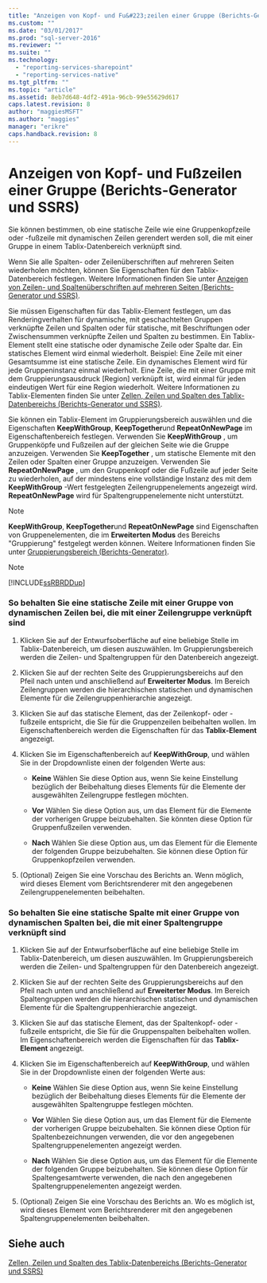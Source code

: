 ```yaml
---
title: "Anzeigen von Kopf- und Fu&#223;zeilen einer Gruppe (Berichts-Generator und SSRS) | Microsoft Docs"
ms.custom: ""
ms.date: "03/01/2017"
ms.prod: "sql-server-2016"
ms.reviewer: ""
ms.suite: ""
ms.technology: 
  - "reporting-services-sharepoint"
  - "reporting-services-native"
ms.tgt_pltfrm: ""
ms.topic: "article"
ms.assetid: 8eb7d648-4df2-491a-96cb-99e55629d617
caps.latest.revision: 8
author: "maggiesMSFT"
ms.author: "maggies"
manager: "erikre"
caps.handback.revision: 8
---
```

# Anzeigen von Kopf- und Fu&#223;zeilen einer Gruppe (Berichts-Generator und SSRS)
  Sie können bestimmen, ob eine statische Zeile wie eine Gruppenkopfzeile oder -fußzeile mit dynamischen Zeilen gerendert werden soll, die mit einer Gruppe in einem Tablix-Datenbereich verknüpft sind.  
  
 Wenn Sie alle Spalten- oder Zeilenüberschriften auf mehreren Seiten wiederholen möchten, können Sie Eigenschaften für den Tablix-Datenbereich festlegen. Weitere Informationen finden Sie unter [Anzeigen von Zeilen- und Spaltenüberschriften auf mehreren Seiten (Berichts-Generator und SSRS)](https://msdn.microsoft.com/library/dd207045.aspx).  
  
 Sie müssen Eigenschaften für das Tablix-Element festlegen, um das Renderingverhalten für dynamische, mit geschachtelten Gruppen verknüpfte Zeilen und Spalten oder für statische, mit Beschriftungen oder Zwischensummen verknüpfte Zeilen und Spalten zu bestimmen. Ein Tablix-Element stellt eine statische oder dynamische Zeile oder Spalte dar. Ein statisches Element wird einmal wiederholt. Beispiel: Eine Zeile mit einer Gesamtsumme ist eine statische Zeile. Ein dynamisches Element wird für jede Gruppeninstanz einmal wiederholt. Eine Zeile, die mit einer Gruppe mit dem Gruppierungsausdruck [Region] verknüpft ist, wird einmal für jeden eindeutigen Wert für eine Region wiederholt. Weitere Informationen zu Tablix-Elementen finden Sie unter [Zellen, Zeilen und Spalten des Tablix-Datenbereichs &#40;Berichts-Generator und SSRS&#41;](../../reporting-services/report-design/tablix-data-region-cells-rows-and-columns-report-builder-and-ssrs.md).  
  
 Sie können ein Tablix-Element im Gruppierungsbereich auswählen und die Eigenschaften **KeepWithGroup**, **KeepTogether**und **RepeatOnNewPage** im Eigenschaftenbereich festlegen. Verwenden Sie **KeepWithGroup** , um Gruppenköpfe und Fußzeilen auf der gleichen Seite wie die Gruppe anzuzeigen. Verwenden Sie **KeepTogether** , um statische Elemente mit den Zeilen oder Spalten einer Gruppe anzuzeigen. Verwenden Sie **RepeatOnNewPage** , um den Gruppenkopf oder die Fußzeile auf jeder Seite zu wiederholen, auf der mindestens eine vollständige Instanz des mit dem **KeepWithGroup** -Wert festgelegten Zeilengruppenelements angezeigt wird. **RepeatOnNewPage** wird für Spaltengruppenelemente nicht unterstützt.  
  
> [!NOTE]  
>  **KeepWithGroup**, **KeepTogether**und **RepeatOnNewPage** sind Eigenschaften von Gruppenelementen, die im **Erweiterten Modus** des Bereichs "Gruppierung" festgelegt werden können. Weitere Informationen finden Sie unter [Gruppierungsbereich &#40;Berichts-Generator&#41;](../../reporting-services/report-design/grouping-pane-report-builder.md).  
  
> [!NOTE]  
>  [!INCLUDE[ssRBRDDup](../../includes/ssrbrddup-md.md)]  
  
### So behalten Sie eine statische Zeile mit einer Gruppe von dynamischen Zeilen bei, die mit einer Zeilengruppe verknüpft sind  
  
1.  Klicken Sie auf der Entwurfsoberfläche auf eine beliebige Stelle im Tablix-Datenbereich, um diesen auszuwählen. Im Gruppierungsbereich werden die Zeilen- und Spaltengruppen für den Datenbereich angezeigt.  
  
2.  Klicken Sie auf der rechten Seite des Gruppierungsbereichs auf den Pfeil nach unten und anschließend auf **Erweiterter Modus**. Im Bereich Zeilengruppen werden die hierarchischen statischen und dynamischen Elemente für die Zeilengruppenhierarchie angezeigt.  
  
3.  Klicken Sie auf das statische Element, das der Zeilenkopf- oder -fußzeile entspricht, die Sie für die Gruppenzeilen beibehalten wollen. Im Eigenschaftenbereich werden die Eigenschaften für das **Tablix-Element** angezeigt.  
  
4.  Klicken Sie im Eigenschaftenbereich auf **KeepWithGroup**, und wählen Sie in der Dropdownliste einen der folgenden Werte aus:  
  
    -   **Keine** Wählen Sie diese Option aus, wenn Sie keine Einstellung bezüglich der Beibehaltung dieses Elements für die Elemente der ausgewählten Zeilengruppe festlegen möchten.  
  
    -   **Vor** Wählen Sie diese Option aus, um das Element für die Elemente der vorherigen Gruppe beizubehalten. Sie könnten diese Option für Gruppenfußzeilen verwenden.  
  
    -   **Nach** Wählen Sie diese Option aus, um das Element für die Elemente der folgenden Gruppe beizubehalten. Sie können diese Option für Gruppenkopfzeilen verwenden.  
  
5.  (Optional) Zeigen Sie eine Vorschau des Berichts an. Wenn möglich, wird dieses Element vom Berichtsrenderer mit den angegebenen Zeilengruppenelementen beibehalten.  
  
### So behalten Sie eine statische Spalte mit einer Gruppe von dynamischen Spalten bei, die mit einer Spaltengruppe verknüpft sind  
  
1.  Klicken Sie auf der Entwurfsoberfläche auf eine beliebige Stelle im Tablix-Datenbereich, um diesen auszuwählen. Im Gruppierungsbereich werden die Zeilen- und Spaltengruppen für den Datenbereich angezeigt.  
  
2.  Klicken Sie auf der rechten Seite des Gruppierungsbereichs auf den Pfeil nach unten und anschließend auf **Erweiterter Modus**. Im Bereich Spaltengruppen werden die hierarchischen statischen und dynamischen Elemente für die Spaltengruppenhierarchie angezeigt.  
  
3.  Klicken Sie auf das statische Element, das der Spaltenkopf- oder -fußzeile entspricht, die Sie für die Gruppenspalten beibehalten wollen. Im Eigenschaftenbereich werden die Eigenschaften für das **Tablix-Element** angezeigt.  
  
4.  Klicken Sie im Eigenschaftenbereich auf **KeepWithGroup**, und wählen Sie in der Dropdownliste einen der folgenden Werte aus:  
  
    -   **Keine** Wählen Sie diese Option aus, wenn Sie keine Einstellung bezüglich der Beibehaltung dieses Elements für die Elemente der ausgewählten Spaltengruppe festlegen möchten.  
  
    -   **Vor** Wählen Sie diese Option aus, um das Element für die Elemente der vorherigen Gruppe beizubehalten. Sie können diese Option für Spaltenbezeichnungen verwenden, die vor den angegebenen Spaltengruppenelementen angezeigt werden.  
  
    -   **Nach** Wählen Sie diese Option aus, um das Element für die Elemente der folgenden Gruppe beizubehalten. Sie können diese Option für Spaltengesamtwerte verwenden, die nach den angegebenen Spaltengruppenelementen angezeigt werden.  
  
5.  (Optional) Zeigen Sie eine Vorschau des Berichts an. Wo es möglich ist, wird dieses Element vom Berichtsrenderer mit den angegebenen Spaltengruppenelementen beibehalten.  
  
## Siehe auch  
 [Zellen, Zeilen und Spalten des Tablix-Datenbereichs (Berichts-Generator und SSRS)](https://msdn.microsoft.com/library/dd220587.aspx)   
 
  
  